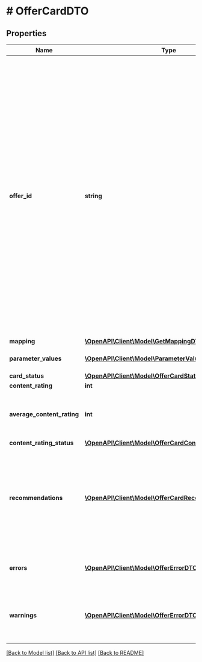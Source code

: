 # # OfferCardDTO

## Properties

Name | Type | Description | Notes
------------ | ------------- | ------------- | -------------
**offer_id** | **string** | Ваш :no-translate[SKU] — идентификатор товара в вашей системе.  Правила использования :no-translate[SKU]:  * У каждого товара :no-translate[SKU] должен быть свой.  * Уже заданный :no-translate[SKU] нельзя освободить и использовать заново для другого товара. Каждый товар должен получать новый идентификатор, до того никогда не использовавшийся в вашем каталоге.  :no-translate[SKU] товара можно изменить в кабинете продавца на Маркете. О том, как это сделать, читайте [в Справке Маркета для продавцов](https://yandex.ru/support2/marketplace/ru/assortment/operations/edit-sku).  [Что такое :no-translate[SKU] и как его назначать](https://yandex.ru/support/marketplace/assortment/add/index.html#fields) |
**mapping** | [**\OpenAPI\Client\Model\GetMappingDTO**](GetMappingDTO.md) |  | [optional]
**parameter_values** | [**\OpenAPI\Client\Model\ParameterValueDTO[]**](ParameterValueDTO.md) | Список характеристик с их значениями. | [optional]
**card_status** | [**\OpenAPI\Client\Model\OfferCardStatusType**](OfferCardStatusType.md) |  | [optional]
**content_rating** | **int** | Рейтинг карточки. | [optional]
**average_content_rating** | **int** | Средний рейтинг карточки у товаров той категории, которая указана в &#x60;marketCategoryId&#x60;. | [optional]
**content_rating_status** | [**\OpenAPI\Client\Model\OfferCardContentStatusType**](OfferCardContentStatusType.md) |  | [optional]
**recommendations** | [**\OpenAPI\Client\Model\OfferCardRecommendationDTO[]**](OfferCardRecommendationDTO.md) | Список рекомендаций к заполнению карточки.  Рекомендации Маркета помогают заполнять карточку так, чтобы покупателям было проще найти ваш товар и решиться на покупку. | [optional]
**errors** | [**\OpenAPI\Client\Model\OfferErrorDTO[]**](OfferErrorDTO.md) | Ошибки в контенте, препятствующие размещению товара на витрине. | [optional]
**warnings** | [**\OpenAPI\Client\Model\OfferErrorDTO[]**](OfferErrorDTO.md) | Связанные с контентом предупреждения, не препятствующие размещению товара на витрине. | [optional]

[[Back to Model list]](../../README.md#models) [[Back to API list]](../../README.md#endpoints) [[Back to README]](../../README.md)
